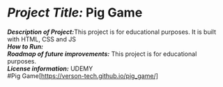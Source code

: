 # <h1><strong><em>Project Title:</em></strong> Pig Game</H1>
<strong><em>Description of Project:</em></strong>This project is for educational purposes. It is built with HTML, CSS and JS<br>
<strong><em>How to Run:</em></strong>  <br>
<strong><em>Roadmap of future improvements:</em></strong>  This project is for educational purposes. <br>
<strong><em>License information:</em></strong>  UDEMY <br>
#Pig Game[https://verson-tech.github.io/pig_game/]
